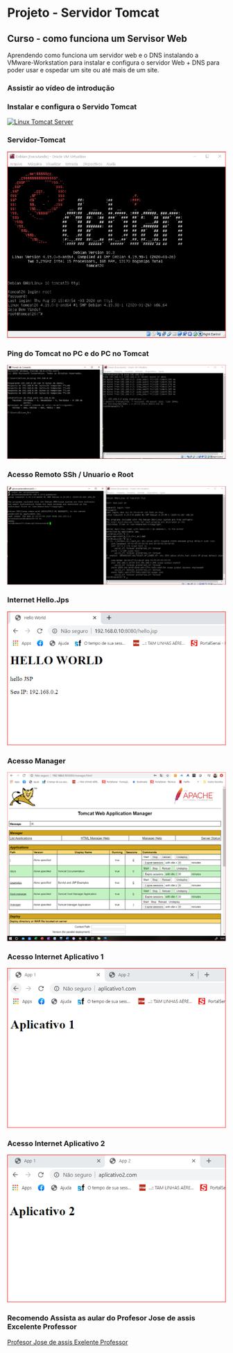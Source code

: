 # Projeto - Servidor Tomcat
## Curso - como funciona um Servisor Web
Aprendendo como funciona um servidor web e o DNS instalando a 
VMware-Workstation para instalar e configura o servidor Web + DNS 
para poder usar e ospedar um site ou até mais de um site.
### Assistir ao vídeo de introdução

### Instalar e configura o Servido Tomcat
[![Linux Tomcat Server](http://img.youtube.com/vi/nuRy0omG06o/0.jpg)](http://www.youtube.com/watch?v=nuRy0omG06o "Servidor Tomcat")

### Servidor-Tomcat
![](https://github.com/gilsoncaetano/Servidor-Web/blob/master/Tomcat/1-Servidor-Tomcat.PNG)
### Ping do Tomcat no PC e do PC no Tomcat
![](https://github.com/gilsoncaetano/Servidor-Web/blob/master/Tomcat/1-Tomcat-Ping-PC%2BPC-ping-Tomcat.PNG)
### Acesso Remoto SSh / Unuario e Root
![](https://github.com/gilsoncaetano/Servidor-Web/blob/master/Tomcat/2-Acesso-Tomcat-Root.PNG)
### Internet Hello.Jps
![](https://github.com/gilsoncaetano/Servidor-Web/blob/master/Tomcat/3-Internet-Hello-Jsp.PNG)
### Acesso Manager
![](https://github.com/gilsoncaetano/Servidor-Web/blob/master/Tomcat/4-Acesso-Manager-GUI.PNG)
### Acesso Internet Aplicativo 1
![](https://github.com/gilsoncaetano/Servidor-Web/blob/master/Tomcat/5-Internet-Aplicativo1.PNG)
### Acesso Internet Aplicativo 2
![](https://github.com/gilsoncaetano/Servidor-Web/blob/master/Tomcat/6-Internet-Aplicativo2.PNG)


### Recomendo Assista as aular do Profesor Jose de assis Excelente Professor
[Profesor Jose de assis Exelente Professor](https://www.youtube.com/channel/UCySbdH4Tt_l5W4gQJrNqm-Q)
